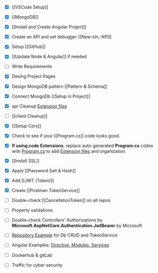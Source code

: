 

- [x] [[VSCode Setup]]

- [x] [[MongoDB]]

- [x] [[Install and Create Angular Project]]

- [x] Create an API and set debugger [[New-sln,-API]]

- [x] Setup [[GitHub]]

- [x] [[Update Node & Angular]] if needed

- [ ] Write Requirements

- [x] Desing Project Pages

- [x] Design MongoDB pattern [[Pattern & Schema]]

- [x] Connect MongoDb [[Setup in Project]]

- [x] api Cleanup [Extension files](https://github.com/mrtabaa/HealthApp/tree/dotnet6/api/Extensions) 

- [ ] [[client Cleanup]]

- [x] [[Setup Cors]]

- [x] Check to see if your [[Program.cs]] code looks good.

- [x] **If using code Extensions**, replace auto-generated **Program.cs** codes with [Program.cs](https://github.com/mrtabaa/HealthApp/blob/dotnet6/api/Program.cs) to add [Extension files](https://github.com/mrtabaa/HealthApp/tree/dotnet6/api/Extensions) and organization.

- [x] [[Install SSL]]

- [x] Apply [[Password Salt & Hash]]

- [x] Add [[JWT (Token)]]

- [x] Create [[Postman TokenService]]

- [ ] Double-check [[CancellationToken]] on all repos

- [ ] Property validations

- [ ] Double-check Controllers' Authorizations by **Microsoft.AspNetCore.Authentication.JwtBearer** by Microsoft

- [ ] [Repository Example](https://github.com/mrtabaa/HealthApp/blob/dotnet6/api/Repositories/LabsRepository.cs) for Db CRUD and TokenService

- [ ] Angular Examples: [Directive, Modules, Services](https://github.com/mrtabaa/HealthApp/tree/dotnet6/client/src/app)

- [ ] Dockerhub & gitLab

- [ ] Traffic for cyber security
